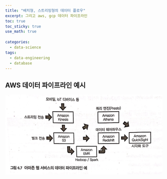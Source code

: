 ```yaml
---
title: "배치형, 스트리밍형의 데이터 플로우"
excerpt: 그리고 aws, gcp 데이터 파이프라인
toc: true
toc_sticky: true
use_math: true

categories:
  - data-science
tags:
  - data-engineering
  - database
---
```




## AWS 데이터 파이프라인 예시
![aws](/assets/aws.JPG)

